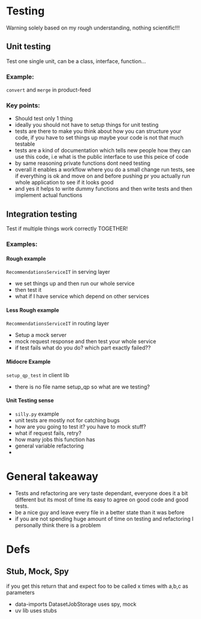 # Testing
Warning solely based on my rough understanding, nothing scientific!!!

## Unit testing
Test one single unit, can be a class, interface, function...
### Example: 
`convert` and `merge` in product-feed
### Key points:
- Should test only 1 thing
- ideally you should not have to setup things for unit testing
- tests are there to make you think about how you can structure your code, if you have to set things up maybe your code is not that much testable
- tests are a kind of documentation which tells new people how they can use this code, i.e what is the public interface to use this peice of code
- by same reasoning private functions dont need testing
- overall it enables a workflow where you do a small change run tests, see if everything is ok and move on and before pushing pr you actually run whole application to see if it looks good
- and yes it helps to write dummy functions and then write tests and then implement actual functions

## Integration testing
Test if multiple things work correctly TOGETHER!

### Examples:
#### Rough example
`RecommendationsServiceIT` in serving layer
- we set things up and then run our whole service 
- then test it
- what if I have service which depend on other services

#### Less Rough example
`RecommendationsServiceIT` in routing layer
- Setup a mock server
- mock request response and then test your whole service
- if test fails what do you do? which part exactly failed??

#### Midocre Example
`setup_qp_test` in client lib
- there is no file name setup_qp so what are we testing?

#### Unit Testing sense
- `silly.py` example
- unit tests are mostly not for catching bugs
- how are you going to test it? you have to mock stuff?
- what if request fails, retry?
- how many jobs this function has
- general variable refactoring
- 

# General takeaway
- Tests and refactoring are very taste dependant, everyone does it a bit different but its most of time its easy to agree on good code and good tests.
- be a nice guy and leave every file in a better state than it was before
- if you are not spending huge amount of time on testing and refactoring I personally think there is a problem


# Defs
## Stub, Mock, Spy
if you get this return that and expect foo to be called x times with a,b,c as parameters
- data-imports DatasetJobStorage uses spy, mock
- uv lib uses stubs